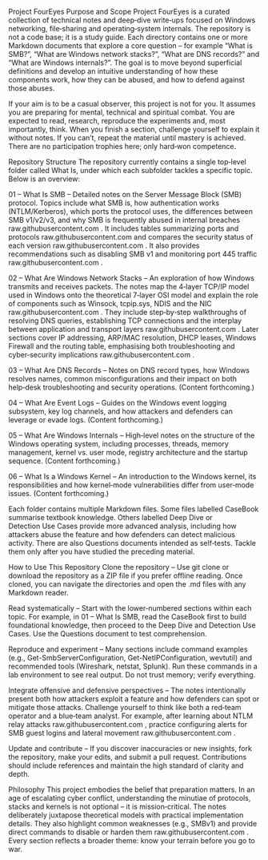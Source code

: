 Project FourEyes
Purpose and Scope
Project FourEyes is a curated collection of technical notes and deep‑dive write‑ups focused on Windows networking, file‑sharing and operating‑system internals. The repository is not a code base; it is a study guide. Each directory contains one or more Markdown documents that explore a core question – for example “What is SMB?”, “What are Windows network stacks?”, “What are DNS records?” and “What are Windows internals?”. The goal is to move beyond superficial definitions and develop an intuitive understanding of how these components work, how they can be abused, and how to defend against those abuses.

If your aim is to be a casual observer, this project is not for you. It assumes you are preparing for mental, technical and spiritual combat. You are expected to read, research, reproduce the experiments and, most importantly, think. When you finish a section, challenge yourself to explain it without notes. If you can’t, repeat the material until mastery is achieved. There are no participation trophies here; only hard‑won competence.

Repository Structure
The repository currently contains a single top‑level folder called What Is, under which each subfolder tackles a specific topic. Below is an overview:

01 – What Is SMB – Detailed notes on the Server Message Block (SMB) protocol. Topics include what SMB is, how authentication works (NTLM/Kerberos), which ports the protocol uses, the differences between SMB v1/v2/v3, and why SMB is frequently abused in internal breaches
raw.githubusercontent.com
. It includes tables summarizing ports and protocols
raw.githubusercontent.com
 and compares the security status of each version
raw.githubusercontent.com
. It also provides recommendations such as disabling SMB v1 and monitoring port 445 traffic
raw.githubusercontent.com
.

02 – What Are Windows Network Stacks – An exploration of how Windows transmits and receives packets. The notes map the 4‑layer TCP/IP model used in Windows onto the theoretical 7‑layer OSI model and explain the role of components such as Winsock, tcpip.sys, NDIS and the NIC
raw.githubusercontent.com
. They include step‑by‑step walkthroughs of resolving DNS queries, establishing TCP connections and the interplay between application and transport layers
raw.githubusercontent.com
. Later sections cover IP addressing, ARP/MAC resolution, DHCP leases, Windows Firewall and the routing table, emphasising both troubleshooting and cyber‑security implications
raw.githubusercontent.com
.

03 – What Are DNS Records – Notes on DNS record types, how Windows resolves names, common misconfigurations and their impact on both help‑desk troubleshooting and security operations. (Content forthcoming.)

04 – What Are Event Logs – Guides on the Windows event logging subsystem, key log channels, and how attackers and defenders can leverage or evade logs. (Content forthcoming.)

05 – What Are Windows Internals – High‑level notes on the structure of the Windows operating system, including processes, threads, memory management, kernel vs. user mode, registry architecture and the startup sequence. (Content forthcoming.)

06 – What Is a Windows Kernel – An introduction to the Windows kernel, its responsibilities and how kernel‑mode vulnerabilities differ from user‑mode issues. (Content forthcoming.)

Each folder contains multiple Markdown files. Some files labelled CaseBook summarise textbook knowledge. Others labelled Deep Dive or Detection Use Cases provide more advanced analysis, including how attackers abuse the feature and how defenders can detect malicious activity. There are also Questions documents intended as self‑tests. Tackle them only after you have studied the preceding material.

How to Use This Repository
Clone the repository – Use git clone or download the repository as a ZIP file if you prefer offline reading. Once cloned, you can navigate the directories and open the .md files with any Markdown reader.

Read systematically – Start with the lower‑numbered sections within each topic. For example, in 01 – What Is SMB, read the CaseBook first to build foundational knowledge, then proceed to the Deep Dive and Detection Use Cases. Use the Questions document to test comprehension.

Reproduce and experiment – Many sections include command examples (e.g., Get-SmbServerConfiguration, Get-NetIPConfiguration, wevtutil) and recommended tools (Wireshark, netstat, Splunk). Run these commands in a lab environment to see real output. Do not trust memory; verify everything.

Integrate offensive and defensive perspectives – The notes intentionally present both how attackers exploit a feature and how defenders can spot or mitigate those attacks. Challenge yourself to think like both a red‑team operator and a blue‑team analyst. For example, after learning about NTLM relay attacks
raw.githubusercontent.com
, practice configuring alerts for SMB guest logins and lateral movement
raw.githubusercontent.com
.

Update and contribute – If you discover inaccuracies or new insights, fork the repository, make your edits, and submit a pull request. Contributions should include references and maintain the high standard of clarity and depth.

Philosophy
This project embodies the belief that preparation matters. In an age of escalating cyber conflict, understanding the minutiae of protocols, stacks and kernels is not optional – it is mission‑critical. The notes deliberately juxtapose theoretical models with practical implementation details. They also highlight common weaknesses (e.g., SMBv1) and provide direct commands to disable or harden them
raw.githubusercontent.com
. Every section reflects a broader theme: know your terrain before you go to war.
